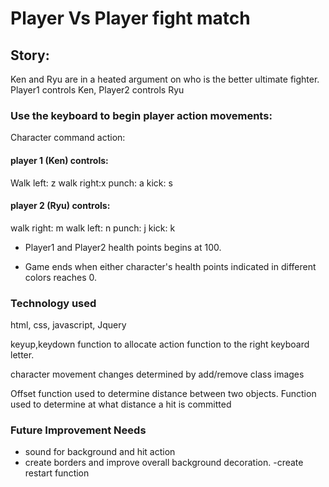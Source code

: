 # Player Vs Player fight match
## Story:
Ken and Ryu are in a heated argument on who is the better ultimate fighter.
Player1 controls Ken, Player2 controls Ryu

### Use the keyboard to begin player action movements:
Character command action:

#### player 1 (Ken) controls:
Walk left: z
walk right:x
punch: a
kick: s


#### player 2 (Ryu) controls:
walk right: m
walk left: n
punch: j
kick: k

- Player1 and Player2 health points begins at 100.

- Game ends when either character's health points indicated in
different colors reaches 0.

### Technology used
html, css, javascript, Jquery

keyup,keydown function to allocate action function to the right keyboard letter. 

character movement changes determined by add/remove class images

Offset function used to determine distance between two objects.
Function used to determine at what distance a hit is committed

### Future Improvement Needs
- sound for background and hit action
- create borders and improve overall background decoration.
-create restart function
